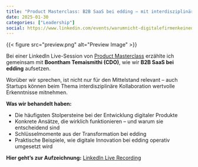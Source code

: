 ```yaml
---
title: "Product Masterclass: B2B SaaS bei edding – mit interdisziplinären Teams "
date: 2025-01-30
categories: ["Leadership"]
social: https://www.linkedin.com/events/warumnicht-digitalefirmenkeined7287516741629321216/comments/
---
```


{{< figure src="preview.png" alt="Preview Image" >}}

Bei einer LinkedIn Live-Session von [Product Masterclass](https://www.product-masterclass.com/de) erzählte ich gemeinsam mit **Boontham Temaismithi (CDO)**, wie wir **B2B SaaS bei edding** aufsetzen.

Worüber wir sprechen, ist nicht nur für den Mittelstand relevant – auch Startups können beim Thema interdisziplinäre Kollaboration wertvolle Erkenntnisse mitnehmen.

**Was wir behandelt haben:**

- Die häufigsten Stolpersteine bei der Entwicklung digitaler Produkte
- Konkrete Ansätze, die wirklich funktionieren – und warum sie entscheidend sind
- Schlüsselmomente aus der Transformation bei edding
- Praktische Beispiele, wie digitale Innovation bei edding operativ umgesetzt wird

**Hier geht’s zur Aufzeichnung:** [LinkedIn Live Recording](https://www.linkedin.com/events/7287516741629321216/about/)
